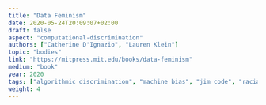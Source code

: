 ```yaml
---
title: "Data Feminism"
date: 2020-05-24T20:09:07+02:00
draft: false
aspect: "computational-discrimination"
authors: ["Catherine D'Ignazio", "Lauren Klein"]
topic: "bodies"
link: "https://mitpress.mit.edu/books/data-feminism"
medium: "book"
year: 2020
tags: ["algorithmic discrimination", "machine bias", "jim code", "racial hierarchies", "discriminatory designs"]
weight: 4
---
```

